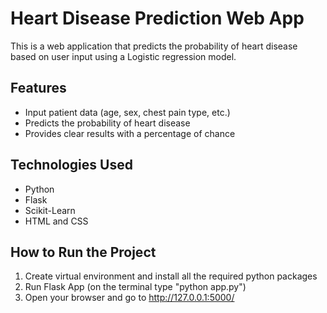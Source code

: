 # Heart Disease Prediction Web App

This is a web application that predicts the probability of heart disease based on user input using a Logistic regression model.

## Features
- Input patient data (age, sex, chest pain type, etc.)
- Predicts the probability of heart disease
- Provides clear results with a percentage of chance

## Technologies Used
- Python
- Flask
- Scikit-Learn
- HTML and CSS

## How to Run the Project

1. Create virtual environment and install all the required python packages
2. Run Flask App (on the terminal type "python app.py")
3. Open your browser and go to http://127.0.0.1:5000/
